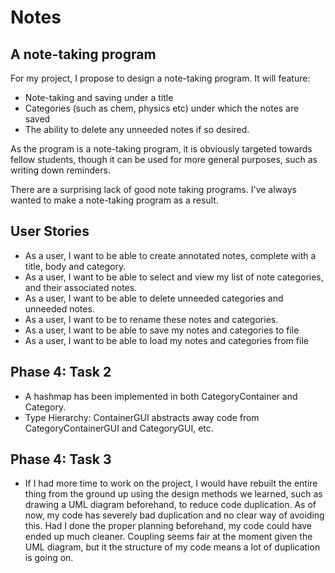 # Notes

## A note-taking program

For my project, I propose to design a note-taking program.
It will feature:

- Note-taking and saving under a title
- Categories (such as chem, physics etc) under which the notes are saved
- The ability to delete any unneeded notes if so desired.

As the program is a note-taking program, it is obviously
targeted towards fellow students, though it can be used
for more general purposes, such as writing down reminders.

There are a surprising lack of good note taking programs.
I've always wanted to make a note-taking program as a result.

## User Stories
- As a user, I want to be able to create annotated notes,
complete with a title, body and category.
- As a user, I want to be able to select and view my list of note
categories, and their associated notes.
- As a user, I want to be able to delete unneeded categories
and unneeded notes.
- As a user, I want to be to rename these notes and categories.
- As a user, I want to be able to save my notes and categories to file
- As a user, I want to be able to load my notes and categories from file

## Phase 4: Task 2
- A hashmap has been implemented in both CategoryContainer and Category.
- Type Hierarchy: ContainerGUI abstracts away code from CategoryContainerGUI and CategoryGUI, etc.

## Phase 4: Task 3
- If I had more time to work on the project, I would have rebuilt the entire thing from the ground up using the design 
  methods we learned, such as drawing a UML diagram beforehand, to reduce code duplication. As of now, my code has 
  severely bad duplication and no clear way of avoiding this. Had I done the proper planning beforehand, my code could 
  have ended up much cleaner. Coupling seems fair at the moment given the UML diagram, but it the structure of my code
  means a lot of duplication is going on.
